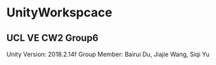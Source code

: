 # UnityWorkspcace
## UCL VE CW2 Group6
Unity Version: 2018.2.14f
Group Member: Bairui Du, Jiajie Wang, Siqi Yu
